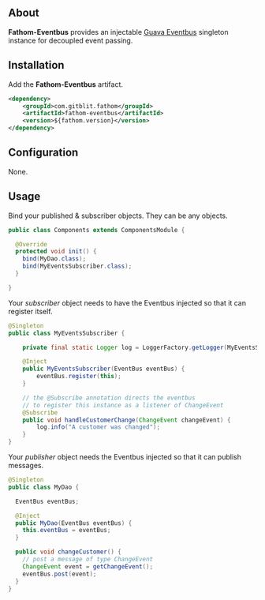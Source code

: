 ## About

**Fathom-Eventbus** provides an injectable [Guava Eventbus](https://code.google.com/p/guava-libraries/wiki/EventBusExplained) singleton instance for decoupled event passing.

## Installation

Add the **Fathom-Eventbus** artifact.

```xml
<dependency>
    <groupId>com.gitblit.fathom</groupId>
    <artifactId>fathom-eventbus</artifactId>
    <version>${fathom.version}</version>
</dependency>
```

## Configuration

None.

## Usage

Bind your published & subscriber objects.  They can be any objects.

```java
public class Components extends ComponentsModule {

  @Override
  protected void init() {
    bind(MyDao.class);
    bind(MyEventsSubscriber.class);
  }

}
```

Your *subscriber* object needs to have the Eventbus injected so that it can register itself.

```java
@Singleton
public class MyEventsSubscriber {

    private final static Logger log = LoggerFactory.getLogger(MyEventsSubscriber.class);

    @Inject
    public MyEventsSubscriber(EventBus eventBus) {
        eventBus.register(this);
    }

    // the @Subscribe annotation directs the eventbus
    // to register this instance as a listener of ChangeEvent
    @Subscribe
    public void handleCustomerChange(ChangeEvent changeEvent) {
        log.info("A customer was changed");
    }
}
```

Your *publisher* object needs the Eventbus injected so that it can publish messages.

```java
@Singleton
public class MyDao {

  EventBus eventBus;

  @Inject
  public MyDao(EventBus eventBus) {
    this.eventBus = eventBus;
  }

  public void changeCustomer() {
    // post a message of type ChangeEvent
    ChangeEvent event = getChangeEvent();
    eventBus.post(event);
  }
}
```
